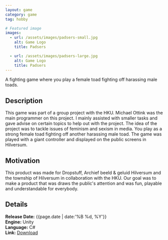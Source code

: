 ```yaml
---
layout: game
category: game
tag: hobby

# Featured image
images:
  - url: /assets/images/padsers-small.jpg
    alt: Game Logo
    title: Padsers

  - url: /assets/images/padsers-large.jpg
    alt: Game Logo
    title: Padsers
---
```

A fighting game where you play a female toad fighting off harassing male toads.
<!--content-->

## Description
This game was part of a group project with the HKU. Michael Ottink was the main programmer on this project. I mainly assisted with smaller tasks and gave advise on certain topics to help out with the project. The idea of the project was to tackle issues of feminism and sexism in media. You play as a strong female toad fighting off another harassing male toad. The game was played with a giant controller and displayed on the public screens in Hilversum.

## Motivation
This product was made for Dropstuff, Archief beeld & geluid Hilversum and the township of Hilversum in collaboration with the HKU. Our goal was to make a product that was draws the public's attention and was fun, playable and understandable for everybody.

## Details
**Release Date:** {{page.date | date:'%B %d, %Y'}}   
**Engine:** Unity   
**Language:** C#    
**Link:**  [Download](https://gearedgames.itch.io/padsers)
